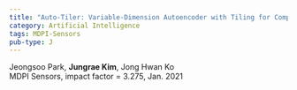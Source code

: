 ```yaml
---
title: "Auto-Tiler: Variable-Dimension Autoencoder with Tiling for Compressing Intermediate Feature Space of Deep Neural Networks for Internet of Things"
category: Artificial Intelligence
tags: MDPI-Sensors
pub-type: J
---
```


Jeongsoo Park, **Jungrae Kim**, Jong Hwan Ko<br>
MDPI Sensors, impact factor = 3.275, Jan. 2021

